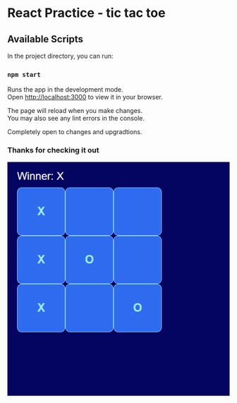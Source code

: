 # React Practice - tic tac toe


## Available Scripts

In the project directory, you can run:

### `npm start`

Runs the app in the development mode.\
Open [http://localhost:3000](http://localhost:3000) to view it in your browser.

The page will reload when you make changes.\
You may also see any lint errors in the console.

Completely open to changes and upgradtions.


### Thanks for checking it out

![Game Demo Image](image.png)